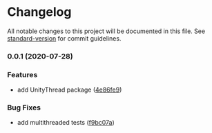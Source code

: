 # Changelog

All notable changes to this project will be documented in this file. See [standard-version](https://github.com/conventional-changelog/standard-version) for commit guidelines.

### 0.0.1 (2020-07-28)


### Features

* add UnityThread package ([4e86fe9](https://github.com/ngtrhieu/unitythread/commit/4e86fe9ad270572b45c6a394594d10dd456051cc))


### Bug Fixes

* add multithreaded tests ([f9bc07a](https://github.com/ngtrhieu/unitythread/commit/f9bc07a55ed81b05133973c960af00a83ccea08f))
